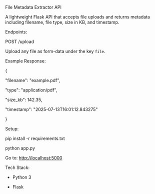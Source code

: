 File Metadata Extractor API

  

A lightweight Flask API that accepts file uploads and returns metadata including filename, file type, size in KB, and timestamp.

  

Endpoints:

  

POST /upload

Upload any file as form-data under the key `file`.

  

Example Response:

{

"filename": "example.pdf",

"type": "application/pdf",

"size\_kb": 142.35,

"timestamp": "2025-07-13T16:01:12.843275"

}

  

Setup:

  

pip install -r requirements.txt

python app.py

  

Go to: [http://localhost:5000](http://localhost:5000)

  

Tech Stack:

  

*   Python 3



*   Flask

